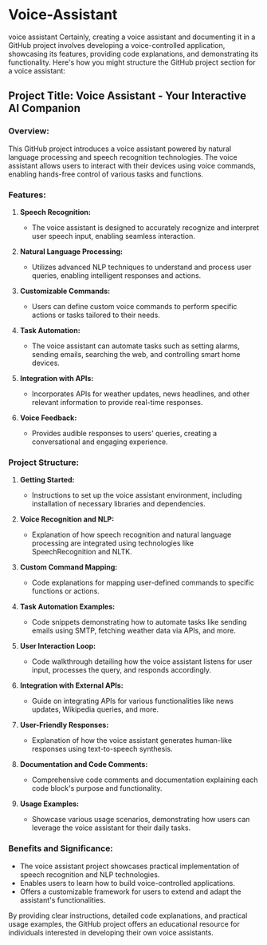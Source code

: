 # Voice-Assistant
voice assistant
Certainly, creating a voice assistant and documenting it in a GitHub project involves developing a voice-controlled application, showcasing its features, providing code explanations, and demonstrating its functionality. Here's how you might structure the GitHub project section for a voice assistant:

## Project Title: Voice Assistant - Your Interactive AI Companion

### Overview:
This GitHub project introduces a voice assistant powered by natural language processing and speech recognition technologies. The voice assistant allows users to interact with their devices using voice commands, enabling hands-free control of various tasks and functions.

### Features:
1. **Speech Recognition:**
   - The voice assistant is designed to accurately recognize and interpret user speech input, enabling seamless interaction.

2. **Natural Language Processing:**
   - Utilizes advanced NLP techniques to understand and process user queries, enabling intelligent responses and actions.

3. **Customizable Commands:**
   - Users can define custom voice commands to perform specific actions or tasks tailored to their needs.

4. **Task Automation:**
   - The voice assistant can automate tasks such as setting alarms, sending emails, searching the web, and controlling smart home devices.

5. **Integration with APIs:**
   - Incorporates APIs for weather updates, news headlines, and other relevant information to provide real-time responses.

6. **Voice Feedback:**
   - Provides audible responses to users' queries, creating a conversational and engaging experience.

### Project Structure:
1. **Getting Started:**
   - Instructions to set up the voice assistant environment, including installation of necessary libraries and dependencies.

2. **Voice Recognition and NLP:**
   - Explanation of how speech recognition and natural language processing are integrated using technologies like SpeechRecognition and NLTK.

3. **Custom Command Mapping:**
   - Code explanations for mapping user-defined commands to specific functions or actions.

4. **Task Automation Examples:**
   - Code snippets demonstrating how to automate tasks like sending emails using SMTP, fetching weather data via APIs, and more.

5. **User Interaction Loop:**
   - Code walkthrough detailing how the voice assistant listens for user input, processes the query, and responds accordingly.

6. **Integration with External APIs:**
   - Guide on integrating APIs for various functionalities like news updates, Wikipedia queries, and more.

7. **User-Friendly Responses:**
   - Explanation of how the voice assistant generates human-like responses using text-to-speech synthesis.

8. **Documentation and Code Comments:**
   - Comprehensive code comments and documentation explaining each code block's purpose and functionality.

9. **Usage Examples:**
   - Showcase various usage scenarios, demonstrating how users can leverage the voice assistant for their daily tasks.

### Benefits and Significance:
- The voice assistant project showcases practical implementation of speech recognition and NLP technologies.
- Enables users to learn how to build voice-controlled applications.
- Offers a customizable framework for users to extend and adapt the assistant's functionalities.

By providing clear instructions, detailed code explanations, and practical usage examples, the GitHub project offers an educational resource for individuals interested in developing their own voice assistants.
